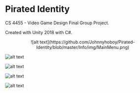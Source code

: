 # Pirated Identity
CS 4455 - Video Game Design Final Group Project.

Created with Unity 2018 with C#.
<p align="center">
  ![alt text](https://github.com/Johnnyhoboy/Pirated-Identity/blob/master/Info/img/MainMenu.png)

  ![alt text](https://github.com/Johnnyhoboy/Pirated-Identity/blob/master/Info/img/Story.png)

  ![alt text](https://github.com/Johnnyhoboy/Pirated-Identity/blob/master/Info/img/Color.png)

  ![alt text](https://github.com/Johnnyhoboy/Pirated-Identity/blob/master/Info/img/Bridge.png)

  ![alt text](https://github.com/Johnnyhoboy/Pirated-Identity/blob/master/Info/img/Boat.png)
</p>
